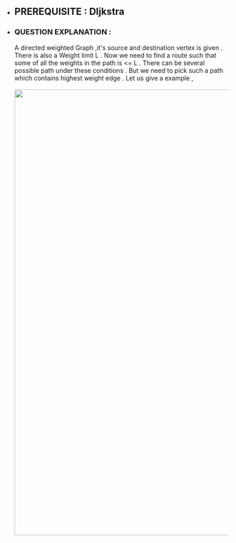 - ## PREREQUISITE : DIjkstra
- ### QUESTION EXPLANATION :
  A directed weighted Graph ,it's source and destination vertex is given . There is also a Weight limit L . Now we need to find a route such that some of all the weights in the 
  path is <= L . There can be several possible path under these conditions . But we need to pick such a path which contains highest weight edge . Let us give a example , <br><br>
  <img src="Image/Untitled_Diagram.jpg" width="1000" >
